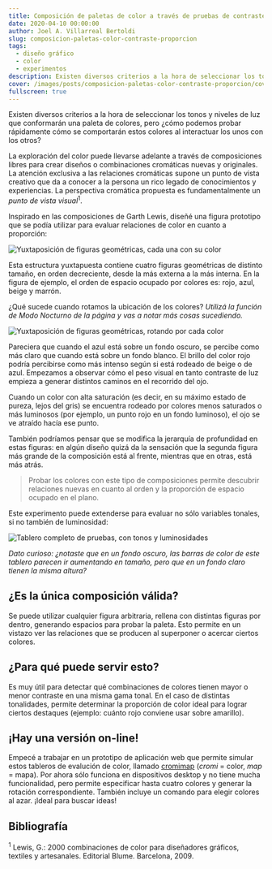 ```yaml
---
title: Composición de paletas de color a través de pruebas de contraste y proporción
date: 2020-04-10 00:00:00
author: Joel A. Villarreal Bertoldi
slug: composicion-paletas-color-contraste-proporcion
tags: 
  - diseño gráfico
  - color
  - experimentos
description: Existen diversos criterios a la hora de seleccionar los tonos y niveles de luz que conformarán una paleta de colores, pero ¿cómo podemos probar rápidamente cómo se comportarán estos colores al interactuar los unos con los otros?
cover: /images/posts/composicion-paletas-color-contraste-proporcion/cover.jpg
fullscreen: true
---
```


Existen diversos criterios a la hora de seleccionar los tonos y niveles de luz que conformarán una paleta de colores, pero ¿cómo podemos probar rápidamente cómo se comportarán estos colores al interactuar los unos con los otros?

La exploración del color puede llevarse adelante a través de composiciones libres para crear diseños o combinaciones cromáticas nuevas y originales. La atención exclusiva a las relaciones cromáticas supone un punto de vista creativo que da a conocer a la persona un rico legado de conocimientos y experiencias. La perspectiva cromática propuesta es fundamentalmente un _punto de vista visual_<sup>1</sup>.

Inspirado en las composiciones de Garth Lewis, diseñé una figura prototipo que se podía utilizar para evaluar relaciones de color en cuanto a proporción:

![Yuxtaposición de figuras geométricas, cada una con su color](/images/posts/composicion-paletas-color-contraste-proporcion/figure-1.svg)

Esta estructura yuxtapuesta contiene cuatro figuras geométricas de distinto tamaño, en orden decreciente, desde la más externa a la más interna. En la figura de ejemplo, el orden de espacio ocupado por colores es: rojo, azul, beige y marrón.

¿Qué sucede cuando rotamos la ubicación de los colores? _Utilizá la función de Modo Nocturno de la página y vas a notar más cosas sucediendo._

![Yuxtaposición de figuras geométricas, rotando por cada color](/images/posts/composicion-paletas-color-contraste-proporcion/figure-2.svg)

Pareciera que cuando el azul está sobre un fondo oscuro, se percibe como más claro que cuando está sobre un fondo blanco. El brillo del color rojo podría percibirse como más intenso según si está rodeado de beige o de azul. Empezamos a observar cómo el peso visual en tanto contraste de luz empieza a generar distintos caminos en el recorrido del ojo.

Cuando un color con alta saturación (es decir, en su máximo estado de pureza, lejos del gris) se encuentra rodeado por colores menos saturados o más luminosos (por ejemplo, un punto rojo en un fondo luminoso), el ojo se ve atraído hacía ese punto.

También podríamos pensar que se modifica la jerarquía de profundidad en estas figuras: en algún diseño quizá da la sensación que la segunda figura más grande de la composición está al frente, mientras que en otras, está más atrás.

> Probar los colores con este tipo de composiciones permite descubrir relaciones nuevas en cuanto al orden y la proporción de espacio ocupado en el plano.

Este experimento puede extenderse para evaluar no sólo variables tonales, si no también de luminosidad:

![Tablero completo de pruebas, con tonos y luminosidades](/images/posts/composicion-paletas-color-contraste-proporcion/figure-3.svg)

_Dato curioso: ¿notaste que en un fondo oscuro, las barras de color de este tablero parecen ir aumentando en tamaño, pero que en un fondo claro tienen la misma altura?_

## ¿Es la única composición válida?

Se puede utilizar cualquier figura arbitraria, rellena con distintas figuras por dentro, generando espacios para probar la paleta. Esto permite en un vistazo ver las relaciones que se producen al superponer o acercar ciertos colores.

## ¿Para qué puede servir esto?

Es muy útil para detectar qué combinaciones de colores tienen mayor o menor contraste en una misma gama tonal. En el caso de distintas tonalidades, permite determinar la proporción de color ideal para lograr ciertos destaques (ejemplo: cuánto rojo conviene usar sobre amarillo).

## ¡Hay una versión on-line!

Empecé a trabajar en un prototipo de aplicación web que permite simular estos tableros de evalución de color, llamado [cromimap](https://cromimap.now.sh) (_cromi_ = color, _map_ = mapa). Por ahora sólo funciona en dispositivos desktop y no tiene mucha funcionalidad, pero permite especificar hasta cuatro colores y generar la rotación correspondiente. También incluye un comando para elegir colores al azar. ¡Ideal para buscar ideas!

## Bibliografía
<sup>1</sup> Lewis, G.: 2000 combinaciones de color para diseñadores gráficos, textiles y artesanales. Editorial Blume. Barcelona, 2009.
